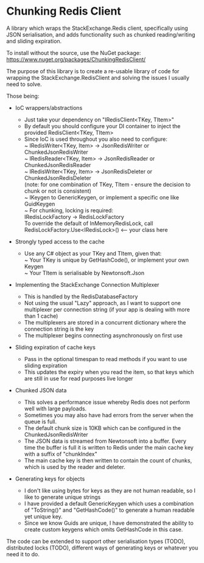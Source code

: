 # Chunking Redis Client
A library which wraps the StackExchange.Redis client, specifically using JSON serialisation, and adds functionality such as chunked reading/writing and sliding expiration.

To install without the source, use the NuGet package:
https://www.nuget.org/packages/ChunkingRedisClient/

The purpose of this library is to create a re-usable library of code for wrapping the StackExchange.RedisClient and solving the issues I usually need to solve.

Those being:

* IoC wrappers/abstractions<br/>
   - Just take your dependency on "IRedisClient<TKey, TItem>"<br/>
   - By default you should configure your DI container to inject the provided RedisClient<TKey, TItem><br/>
   - Since IoC is used throughout you also need to configure:<br/>
     ~ IRedisWriter<TKey, Item> -> JsonRedisWriter or ChunkedJsonRedisWriter<br/>
     ~ IRedisReader<TKey, Item> -> JsonRedisReader or ChunkedJsonRedisReader<br/>
     ~ IRedisWriter<TKey, Item> -> JsonRedisDeleter or ChunkedJsonRedisDeleter<br/>
     (note: for one combination of TKey, TItem - ensure the decision to chunk or not is consistent)<br/>
     ~ IKeygen<TKey> to GenericKeygen<TKey>, or implement a specific one like GuidKeygen<br/>
     ~ For chunking, locking is required:<br/>
             IRedisLockFactory -> RedisLockFactory<br/>
             To override the default of InMemoryRedisLock, call RedisLockFactory.Use&lt;IRedisLock&gt;() <-- your class here<br/>
     
* Strongly typed access to the cache<br/>
  - Use any C# object as your TKey and TItem, given that:<br/>
      ~ Your TKey is unique by GetHashCode(), or implement your own Keygen<br/>
      ~ Your TItem is serialisable by Newtonsoft.Json<br/>
      
* Implementing the StackExchange Connection Multiplexer<br/>
  - This is handled by the RedisDatabaseFactory<br/>
  - Not using the usual "Lazy<ConnectionMulitplexer>" approach, as I want to support one multiplexer per connection string (if your app is dealing with more than 1 cache)<br/>
  - The multiplexers are stored in a concurrent dictionary where the connection string is the key<br/>
  - The multiplexer begins connecting asynchronously on first use<br/>
    
* Sliding expiration of cache keys<br/>
  - Pass in the optional timespan to read methods if you want to use sliding expiration<br/>
  - This updates the expiry when you read the item, so that keys which are still in use for read purposes live longer<br/>
  
* Chunked JSON data<br/>
  - This solves a performance issue whereby Redis does not perform well with large payloads.<br/>
  - Sometimes you may also have had errors from the server when the queue is full.<br/>
  - The default chunk size is 10KB which can be configured in the ChunkedJsonRedisWriter<br/>
  - The JSON data is streamed from Newtonsoft into a buffer. Every time the buffer is full it is written to Redis under the main cache key with a suffix of "chunkIndex"<br/>
  - The main cache key is then written to contain the count of chunks, which is used by the reader and deleter.<br/>
  
* Generating keys for objects<br/>
  - I don't like using bytes for keys as they are not human readable, so I like to generate unique strings<br/>
  - I have provided a default GenericKeygen which uses a combination of "ToString()" and "GetHashCode()" to generate a human readable yet unique key.<br/>
  - Since we know Guids are unique, I have demonstrated the ability to create custom keygens which omits GetHashCode in this case.<br/>


The code can be extended to support other serialisation types (TODO), distributed locks (TODO), different ways of generating keys or whatever you need it to do.
